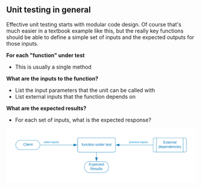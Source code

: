## Unit testing in general

Effective unit testing starts with modular code design.  Of course that's much easier in a textbook example like this, but the really key functions should be able to define a simple set of inputs and the expected outputs for those inputs.  

<p/><strong>For each "function" under test</strong>

* This is usually a single method


<p/><strong>What are the inputs to the function?</strong>

* List the input parameters that the unit can be called with
* List external inputs that the function depends on


<p/><strong>What are the expected results?</strong>

* For each set of inputs, what is the expected response?



![](../../../.gitbook/assets/sendgrid-personal-page-6-1-.png)